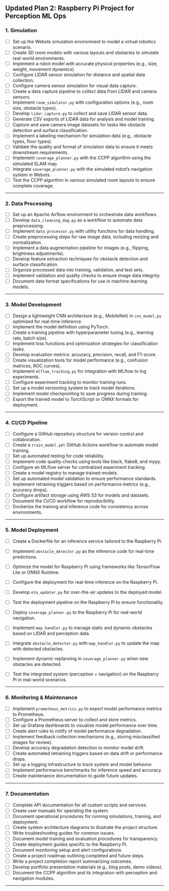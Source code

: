 ## **Updated Plan 2: Raspberry Pi Project for Perception ML Ops**

### **1. Simulation**
- [ ] Set up the Webots simulation environment to model a virtual robotics scenario.
- [ ] Create 3D room models with various layouts and obstacles to simulate real-world environments.
- [ ] Implement a robot model with accurate physical properties (e.g., size, weight, movement dynamics).
- [ ] Configure LIDAR sensor simulation for distance and spatial data collection.
- [ ] Configure camera sensor simulation for visual data capture.
- [ ] Create a data capture pipeline to collect data from LIDAR and camera sensors.
- [ ] Implement `room_simulator.py` with configuration options (e.g., room size, obstacle types).
- [ ] Develop `lidar_capture.py` to collect and save LIDAR sensor data.
- [ ] Generate CSV exports of LIDAR data for analysis and model training.
- [ ] Capture and save camera image datasets for tasks like obstacle detection and surface classification.
- [ ] Implement a labeling mechanism for simulation data (e.g., obstacle types, floor types).
- [ ] Validate the quality and format of simulation data to ensure it meets downstream requirements.
- [ ] Implement `coverage_planner.py` with the CCPP algorithm using the simulated SLAM map.
- [ ] Integrate `coverage_planner.py` with the simulated robot’s navigation system in Webots.
- [ ] Test the CCPP algorithm in various simulated room layouts to ensure complete coverage.

---

### **2. Data Processing**
- [ ] Set up an Apache Airflow environment to orchestrate data workflows.
- [ ] Develop `data_cleaning_dag.py` as a workflow to automate data preprocessing.
- [ ] Implement `data_processor.py` with utility functions for data handling.
- [ ] Create preprocessing steps for raw image data, including resizing and normalization.
- [ ] Implement a data augmentation pipeline for images (e.g., flipping, brightness adjustments).
- [ ] Develop feature extraction techniques for obstacle detection and surface classification.
- [ ] Organize processed data into training, validation, and test sets.
- [ ] Implement validation and quality checks to ensure image data integrity.
- [ ] Document data format specifications for use in machine learning models.

---

### **3. Model Development**
- [ ] Design a lightweight CNN architecture (e.g., MobileNet) in `cnn_model.py` optimized for real-time inference.
- [ ] Implement the model definition using PyTorch.
- [ ] Create a training pipeline with hyperparameter tuning (e.g., learning rate, batch size).
- [ ] Implement loss functions and optimization strategies for classification tasks.
- [ ] Develop evaluation metrics: accuracy, precision, recall, and F1-score.
- [ ] Create visualization tools for model performance (e.g., confusion matrices, ROC curves).
- [ ] Implement `mlflow_tracking.py` for integration with MLflow to log experiments.
- [ ] Configure experiment tracking to monitor training runs.
- [ ] Set up a model versioning system to track model iterations.
- [ ] Implement model checkpointing to save progress during training.
- [ ] Export the trained model to TorchScript or ONNX formats for deployment.

---

### **4. CI/CD Pipeline**
- [ ] Configure a GitHub repository structure for version control and collaboration.
- [ ] Create a `train_model.yml` GitHub Actions workflow to automate model training.
- [ ] Set up automated testing for code reliability.
- [ ] Implement code quality checks using tools like black, flake8, and mypy.
- [ ] Configure an MLflow server for centralized experiment tracking.
- [ ] Create a model registry to manage trained models.
- [ ] Set up automated model validation to ensure performance standards.
- [ ] Implement retraining triggers based on performance metrics (e.g., accuracy drops).
- [ ] Configure artifact storage using AWS S3 for models and datasets.
- [ ] Document the CI/CD workflow for reproducibility.
- [ ] Dockerize the training and inference code for consistency across environments.

---

### **5. Model Deployment**
- [ ] Create a Dockerfile for an inference service tailored to the Raspberry Pi.
- [ ] Implement `obstacle_detector.py` as the inference code for real-time predictions.
- [ ] Optimize the model for Raspberry Pi using frameworks like TensorFlow Lite or ONNX Runtime.
- [ ] Configure the deployment for real-time inference on the Raspberry Pi.
- [ ] Develop `ota_updater.py` for over-the-air updates to the deployed model.
- [ ] Test the deployment pipeline on the Raspberry Pi to ensure functionality.
- [ ] Deploy `coverage_planner.py` to the Raspberry Pi for real-world navigation.
- [ ] Implement `map_handler.py` to manage static and dynamic obstacles based on LIDAR and perception data.
- [ ] Integrate `obstacle_detector.py` with `map_handler.py` to update the map with detected obstacles.
- [ ] Implement dynamic replanning in `coverage_planner.py` when new obstacles are detected.
- [ ] Test the integrated system (perception + navigation) on the Raspberry Pi in real-world scenarios.


---

### **6. Monitoring & Maintenance**
- [ ] Implement `prometheus_metrics.py` to export model performance metrics to Prometheus.
- [ ] Configure a Prometheus server to collect and store metrics.
- [ ] Set up Grafana dashboards to visualize model performance over time.
- [ ] Create alert rules to notify of model performance degradation.
- [ ] Implement feedback collection mechanisms (e.g., storing misclassified images for review).
- [ ] Develop accuracy degradation detection to monitor model drift.
- [ ] Create automated retraining triggers based on data drift or performance drops.
- [ ] Set up a logging infrastructure to track system and model behavior.
- [ ] Implement performance benchmarks for inference speed and accuracy.
- [ ] Create maintenance documentation to guide future updates.

---

### **7. Documentation**
- [ ] Complete API documentation for all custom scripts and services.
- [ ] Create user manuals for operating the system.
- [ ] Document operational procedures for running simulations, training, and deployment.
- [ ] Create system architecture diagrams to illustrate the project structure.
- [ ] Write troubleshooting guides for common issues.
- [ ] Document model training and evaluation procedures for transparency.
- [ ] Create deployment guides specific to the Raspberry Pi.
- [ ] Document monitoring setup and alert configurations.
- [ ] Create a project roadmap outlining completed and future steps.
- [ ] Write a project completion report summarizing outcomes.
- [ ] Develop portfolio presentation materials (e.g., blog posts, demo videos).
- [ ] Document the CCPP algorithm and its integration with perception and navigation modules.

---
